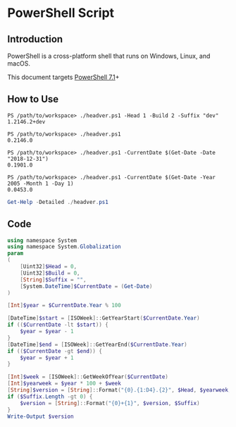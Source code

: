 # PowerShell Script

## Introduction

PowerShell is a cross-platform shell that runs on Windows, Linux, and macOS.

This document targets [PowerShell 7.1](https://docs.microsoft.com/en-us/powershell/scripting/whats-new/what-s-new-in-powershell-71?view=powershell-7.1)+

## How to Use

```
PS /path/to/workspace> ./headver.ps1 -Head 1 -Build 2 -Suffix "dev"
1.2146.2+dev
```
```
PS /path/to/workspace> ./headver.ps1
0.2146.0
```
```
PS /path/to/workspace> ./headver.ps1 -CurrentDate $(Get-Date -Date "2018-12-31")
0.1901.0
```
```
PS /path/to/workspace> ./headver.ps1 -CurrentDate $(Get-Date -Year 2005 -Month 1 -Day 1)
0.0453.0
```

```ps1
Get-Help -Detailed ./headver.ps1
```

## Code

```ps1
using namespace System
using namespace System.Globalization
param
(
    [Uint32]$Head = 0,
    [Uint32]$Build = 0,
    [String]$Suffix = "",
    [System.DateTime]$CurrentDate = (Get-Date)
)

[Int]$year = $CurrentDate.Year % 100

[DateTime]$start = [ISOWeek]::GetYearStart($CurrentDate.Year)
if (($CurrentDate -lt $start)) {
    $year = $year - 1
}
[DateTime]$end = [ISOWeek]::GetYearEnd($CurrentDate.Year)
if (($CurrentDate -gt $end)) {
    $year = $year + 1
}

[Int]$week = [ISOWeek]::GetWeekOfYear($CurrentDate)
[Int]$yearweek = $year * 100 + $week
[String]$version = [String]::Format("{0}.{1:D4}.{2}", $Head, $yearweek, $Build)
if ($Suffix.Length -gt 0) {
    $version = [String]::Format("{0}+{1}", $version, $Suffix)
}
Write-Output $version
```
